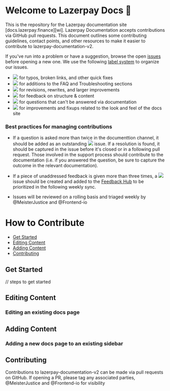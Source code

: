 # Welcome to Lazerpay Docs 👋

This is the repository for the Lazerpay documentation site
[docs.lazerpay.finance][wi]. Lazerpay Documentation accepts contributions via GitHub pull requests. This document outlines some contributing guidelines,
contact points, and other resources to make it easier to contribute to
lazerpay-documentation-v2.

If you've run into a problem or have a suggestion, browse the open [issues][is]
before opening a new one. We use the following [label system][la] to organize
our issues.

- ![][cr] for typos, broken links, and other quick fixes
- ![][tr] for additions to the FAQ and Troubleshooting sections
- ![][im] for revisions, rewrites, and larger improvements
- ![][fe] for feedback on structure & content
- ![][qu] for questions that can't be answered via documentation
- ![][fi] for improvements and fixups related to the look and feel of the docs
  site

### Best practices for managing contributions

- If a question is asked more than twice in the documenttion channel, it should be
  added as an outstanding ![][tr] issue. If a resolution is found, it should be
  captured in the issue before it's closed or in a following pull request.
  Those involved in the support process should contribute to the documentation
  (i.e. if you answered the question, be sure to capture the outcome in the
  relevant documentation).

- If a piece of unaddressed feedback is given more than three times, a ![][fe]
  issue should be created and added to the [Feedback Hub][fh] to be prioritized
  in the following weekly sync.

- Issues will be reviewed on a rolling basis and triaged weekly by
  @MeisterJustice and @Frontend-io

# How to Contribute

- [Get Started](#get-started)
- [Editing Content](#editing-content)
- [Adding Content](#adding-content)
- [Contributing](#contributing)

## Get Started

// steps to get started

## Editing Content

### Editing an existing docs page


## Adding Content

### Adding a new docs page to an existing sidebar


## Contributing

Contributions to lazerpay-documentation-v2 can be made via pull requests on GitHub. If opening a PR, please tag any associated parties,
@MeisterJustice and @Frontend-io for visibility

[cr]: https://img.shields.io/badge/-fixup-critical
[cs]: https://docs.github.com/en/github/authenticating-to-github/managing-commit-signature-verification/signing-commits
[do]: https://docusaurus.io
[fe]: https://img.shields.io/badge/-feedback-%23DD0BE1
[fh]: https://github.com/LazerPay-Finance/Lazerpay-documentation-v2/projects/1
[fi]: https://img.shields.io/badge/-ui-1d76db
[im]: https://img.shields.io/badge/-improvement-blueviolet
[is]: https://github.com/LazerPay-Finance/Lazerpay-documentation-v2/issues
[la]: https://github.com/LazerPay-Finance/Lazerpay-documentation-v2/labels
[qu]: https://img.shields.io/badge/-question-C0EE59
[tr]: https://img.shields.io/badge/-troubleshooting-%23FBCA04
